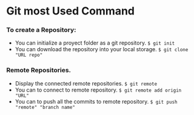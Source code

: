 # Git most Used Command
### To create a Repository:
- You can initialize a proyect folder as a git repository.
`$ git init`
- You can download the repository into your local storage.
`$ git clone "URL repo"`
### Remote Repositories.
- Display the connected remote repositories.
`$ git remote`
- You can to connect to remote repository.
`$ git remote add origin "URL"`
- You can to push all the commits to remote repository.
`$ git push "remote" "branch name"`
